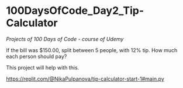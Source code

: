 # 100DaysOfCode_Day2_Tip-Calculator
*Projects of 100 Days of Code - course of Udemy*

If the bill was $150.00, split between 5 people, with 12% tip. 
How much each person should pay? 

This project will help with this. 

https://replit.com/@NikaPulpanova/tip-calculator-start-1#main.py
